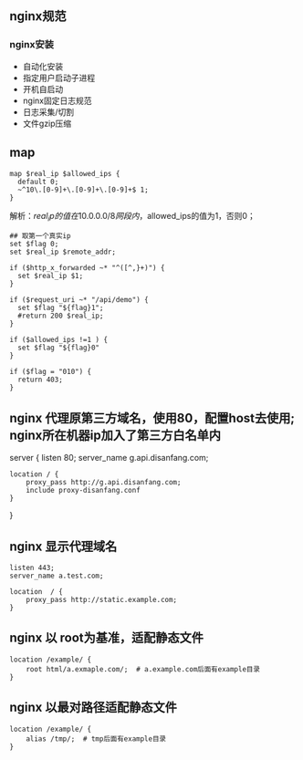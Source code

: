 ## nginx规范
### nginx安装
- 自动化安装
- 指定用户启动子进程 
- 开机自启动
- nginx固定日志规范
- 日志采集/切割
- 文件gzip压缩

## map
```
map $real_ip $allowed_ips {
  default 0;
  ~^10\.[0-9]+\.[0-9]+\.[0-9]+$ 1;
}
```
解析：$real_ip的值在10.0.0.0/8网段内，$allowed_ips的值为1，否则0；

```
## 取第一个真实ip
set $flag 0;
set $real_ip $remote_addr;

if ($http_x_forwarded ~* "^([^,}+)") {
  set $real_ip $1;
}

if ($request_uri ~* "/api/demo") {
  set $flag "${flag}1";
  #return 200 $real_ip;
}

if ($allowed_ips !=1 ) {
  set $flag "${flag}0"
}

if ($flag = "010") {
  return 403;
}
```


## nginx 代理原第三方域名，使用80，配置host去使用; nginx所在机器ip加入了第三方白名单内

server {
	listen 80;
	server_name g.api.disanfang.com;
	
	location / {
		proxy_pass http://g.api.disanfang.com;
		include proxy-disanfang.conf
	}
}


## nginx 显示代理域名
```
listen 443;
server_name a.test.com;

location  / {
	proxy_pass http://static.example.com;
}
```
## nginx 以 root为基准，适配静态文件
```
location /example/ {
	root html/a.exmaple.com/;  # a.example.com后面有example目录   
}
```
## nginx 以最对路径适配静态文件
```
location /example/ {
	alias /tmp/;  # tmp后面有example目录   
}
```
